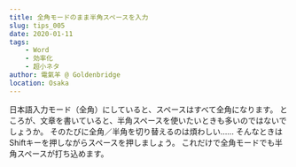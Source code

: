 ```yaml
---
title: 全角モードのまま半角スペースを入力
slug: tips_005
date: 2020-01-11
tags: 
    - Word
    - 効率化
    - 超小ネタ
author: 電氣羊 @ Goldenbridge
location: Osaka
---
```


日本語入力モード（全角）にしていると、スペースはすべて全角になります。
ところが、文章を書いていると、半角スペースを使いたいときも多いのではないでしょうか。
そのたびに全角／半角を切り替えるのは煩わしい……
そんなときは　Shiftキーを押しながらスペースを押しましょう。
これだけで全角モードでも半角スペースが打ち込めます。

<link-to></link-to>